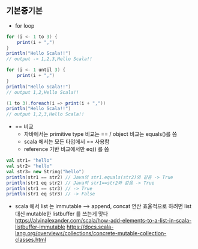 ## 기본중기본
* for loop
```scala
for (i <- 1 to 3) {
    print(i + ",")
}
println("Hello Scala!!")
// output -> 1,2,3,Hello Scala!!

for (i <- 1 until 3) {
    print(i + ",")
}
println("Hello Scala!!")
// output 1,2,Hello Scala!!

(1 to 3).foreach(i => print(i + ","))
println("Hello Scala!!")
// output 1,2,3,Hello Scala!!
```
* == 비교
	* 자바에서는 primitive type 비교는 == / object 비교는 equals()를 씀
	* scala 에서는 모든 타입에서 == 사용함
	* reference 기반 비교에서만 eq() 를 씀
```scala
val str1= "hello"
val str2= "hello"
val str3= new String("hello")
println(str1 == str2) // Java의 str1.equals(str2)와 같음 -> True
println(str1 eq str2) // Java의 str1==str2와 같음 -> True
println(str1 == str3) // -> True
println(str1 eq str3) // -> False
```
* scala 에서 list 는 immutable
--> append, concat 연산 효율적으로 하려면 list 대신 mutable한 listbuffer 를 쓰는게 맞다
https://alvinalexander.com/scala/how-add-elements-to-a-list-in-scala-listbuffer-immutable
https://docs.scala-lang.org/overviews/collections/concrete-mutable-collection-classes.html